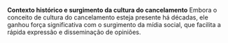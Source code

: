 **Contexto histórico e surgimento da cultura do cancelamento**
   Embora o conceito de cultura do cancelamento esteja presente há décadas, ele ganhou força significativa com o surgimento da mídia social, que facilita a rápida expressão e disseminação de opiniões.
